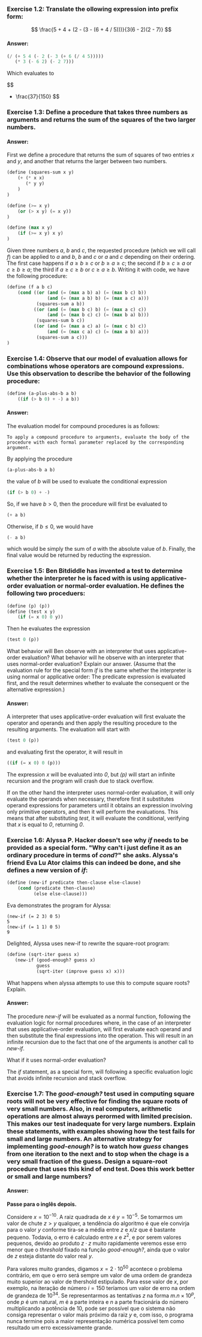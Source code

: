 ### __Exercise 1.2__: Translate the ollowing expression into prefix form:

$$
\frac{5 + 4 + (2 - (3 - (6 + 4 / 5)))}{3(6 - 2)(2 - 7)}
$$

#### __Answer:__

```lisp
(/ (+ 5 4 (- 2 (- 3 (+ 6 (/ 4 5)))))
   (* 3 (- 6 2) (- 2 7)))
```

Which evaluates to 

$$
- \frac{37}{150}
$$

### __Exercise 1.3__: Define a procedure that takes three numbers as arguments and returns the sum of the squares of the two larger numbers.

#### __Answer:__

First we define a procedure that returns the sum of squares of two entries _x_ and _y_, and another that returns the larger between two numbers.

```lisp
(define (squares-sum x y)
    (+ (* x x)
       (* y y)
    )
)

(define (>= x y)
    (or (> x y) (= x y))
)

(define (max x y)
    (if (>= x y) x y)
)
```

Given three numbers _a_, _b_ and _c_, the requested procedure (which we will call _f_) can be applied to _a_ and _b_, _b_ and _c_ or _a_ and _c_ depending on their ordering. The first case happens if $a \geq b \geq c$ or $b \geq a \geq c$; the second if $b \geq c \geq a$ or $c \geq b \geq a$; the third if $a \geq c \geq b$ or $c \geq a \geq b$. Writing it with code, we have the following procedure:

```lisp
(define (f a b c)
    (cond ((or (and (= (max a b) a) (= (max b c) b)) 
               (and (= (max a b) b) (= (max a c) a))) 
           (squares-sum a b))
          ((or (and (= (max b c) b) (= (max a c) c))
               (and (= (max b c) c) (= (max b a) b)))
           (squares-sum b c))
          ((or (and (= (max a c) a) (= (max c b) c))
               (and (= (max c a) c) (= (max a b) a)))
           (squares-sum a c)))
)
```

### __Exercise 1.4__: Observe that our model of evaluation allows for combinations whose operators are compound expressions. Use this observation to describe the behavior of the following procedure:

```lisp
(define (a-plus-abs-b a b)
    ((if (> b 0) + -) a b))
```

#### __Answer:__

The evaluation model for compound procedures is as follows:

```
To apply a compound procedure to arguments, evaluate the body of the procedure with each formal parameter replaced by the corresponding argument.
```

By applying the procedure

```lisp
(a-plus-abs-b a b)
```
the value of _b_ will be used to evaluate the conditional expression

```lisp
(if (> b 0) + -)
```
So, if we have $b > 0$, then the procedure will first be evaluated to

```lisp
(+ a b)
```

Otherwise, if $b \leq 0$, we would have

```lisp
(- a b)
```

which would be simply the sum of _a_ with the absolute value of _b_. Finally, the final value would be returned by reducting the expression.


### __Exercise 1.5__: Ben Bitdiddle has invented a test to determine whether the interpreter he is faced with is using applicative-order evaluation or normal-order evaluation. He defines the following two proceduers:

```lisp
(define (p) (p))
(define (test x y)
    (if (= x 0) 0 y))
```

Then he evaluates the expression

```lisp
(test 0 (p))
```

What behavior will Ben observe with an interpreter that uses applicative-order evaluation? What behavior will he observe with an interpreter that uses normal-order evaluation? Explain our answer. (Assume that the evaluation rule for the special form _if_ is the same whether the interpreter is using normal or applicative order: The predicate expression is evaluated first, and the result determines whether to evaluate the consequent or the alternative expression.)

#### __Answer:__

A interpreter that uses applicative-order evaluation will first evaluate the operator and operands and then apply the resulting procedure to the resulting arguments. The evaluation will start with

```lisp
(test 0 (p))
```

and evaluating first the operator, it will result in

```lisp
((if (= x 0) 0 (p)))
```

The expression _x_ will be evaluated into _0_, but _(p)_ will start an infinite recursion and the program will crash due to stack overflow.

If on the other hand the interpreter uses normal-order evaluation, it will only evaluate the operands when necessary, therefore first it substitutes operand expressions for parameters until it obtains an expression involving only primitive operators, and then it will perform the evaluations. This means that after substituting _test_, it will evaluate the conditional, verifying that _x_ is equal to _0_, returning _0_.

### __Exercise 1.6__: Alyssa P. Hacker doesn't see why _if_ needs to be provided as a special form. "Why can't i just define it as an ordinary procedure in terms of _cond_?" she asks. Alyssa's friend Eva Lu Ator claims this can indeed be done, and she defines a new version of _if_:

```lisp
(define (new-if predicate then-clause else-clause)
    (cond (predicate then-clause)
          (else else-clause)))
```

Eva demonstrates the program for Alyssa:

```
(new-if (= 2 3) 0 5)
5
(new-if (= 1 1) 0 5)
9
```

Delighted, Alyssa uses new-if to rewrite the square-root program:

```lisp
(define (sqrt-iter guess x)
   (new-if (good-enough? guess x)
           guess
           (sqrt-iter (improve guess x) x)))
```

What happens when alyssa attempts to use this to compute square roots? Explain.

#### __Answer:__

The procedure _new-if_ will be evaluated as a normal function, following the evaluation logic for normal procedures where, in the case of an interpreter that uses applicative-order evaluation, will first evaluate each operand and then substitute the final expressions into the operation. This will result in an infinite recursion due to the fact that one of the arguments is another call to _new-if_. 

What if it uses normal-order evaluation?

The _if_ statement, as a special form, will following a specific evaluation logic that avoids infinite recursion and stack overflow.

### __Exercise 1.7__: The _good-enough?_ test used in computing square roots will not be very effective for finding the square roots of very small numbers. Also, in real computers, arithmetic operations are almost always perormed with limited precision. This makes our test inadequate for very large numbers. Explain these statements, with examples showing how the test fails for small and large numbers. An alternative strategy for implementing _good-enough?_ is to watch how _guess_ changes from one iteration to the next and to stop when the chage is a very small fraction of the guess. Design a square-root procedure that uses this kind of end test. Does this work better or small and large numbers?

#### __Answer:__

__Passe para o inglês depois.__

Considere $x = 10^{-10}$. A raiz quadrada de $x$ é $y = 10^{-5}$. Se tomarmos um valor de chute $z > y$ qualquer, a tendência do algoritmo é que ele convirja para o valor $y$ conforme tira-se a média entre $z$ e $x / z$ que é bastante pequeno. Todavia, o erro é calculado entre $x$ e $z^2$, e por serem valores pequenos, devido ao produto $z \cdot z$ muito rapidamente veremos esse erro menor que o _threshold_ fixado na função _good-enough?_, ainda que o valor de $z$ esteja distante do valor real $y$.

Para valores muito grandes, digamos $x = 2 \cdot 10^{50}$ acontece o problema contrário, em que o erro será sempre um valor de uma ordem de grandeza muito superior ao valor de thershold estipulado. Para esse valor de $x$, por exemplo, na iteração de número $i = 150$ teríamos um valor de erro na ordem de grandeza de $10^{34}$. Se representarmos as tentativas $z$ na forma $m.n \times 10^p$, onde $p$ é um natural, $m$ é a parte inteira e $n$ a parte fracionária do número multiplicando a potência de $10$, pode ser possível que o sistema não consiga representar o valor mais próximo da raiz $y$ e, com isso, o programa nunca termine pois a maior representação numérica possível tem como resultado um erro excessivamente grande.